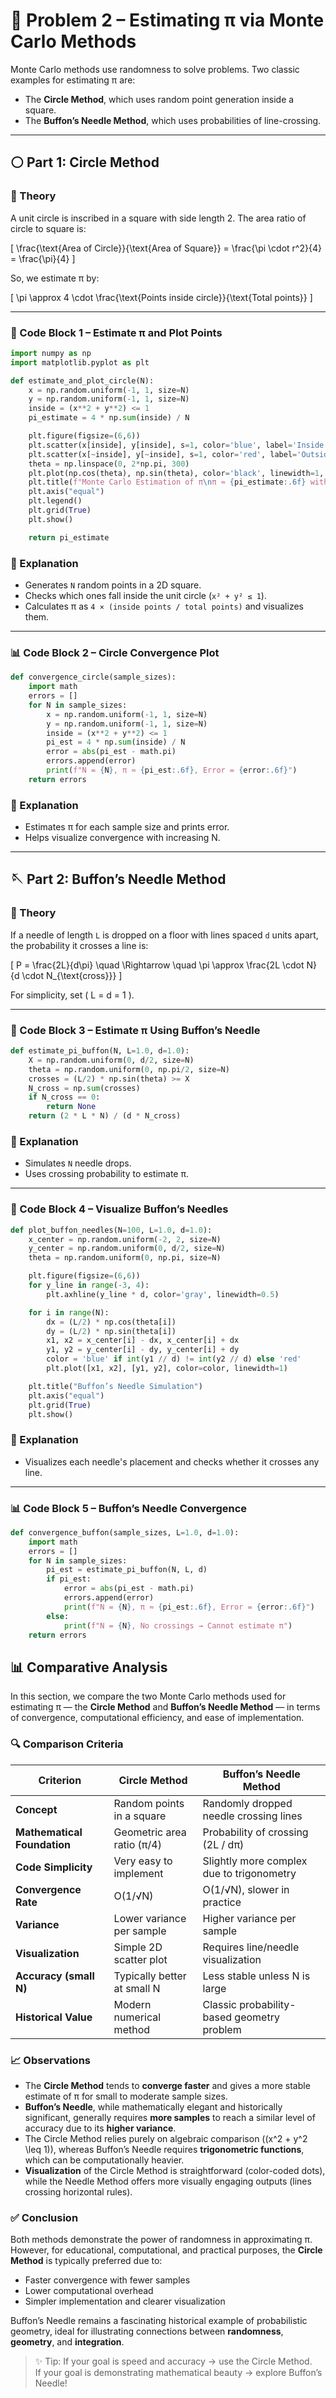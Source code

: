 
# 🎯 Problem 2 – Estimating π via Monte Carlo Methods

Monte Carlo methods use randomness to solve problems. Two classic examples for estimating π are:

- The **Circle Method**, which uses random point generation inside a square.
- The **Buffon’s Needle Method**, which uses probabilities of line-crossing.

---

## ⚪ Part 1: Circle Method

### 📌 Theory

A unit circle is inscribed in a square with side length 2. The area ratio of circle to square is:

\[
\frac{\text{Area of Circle}}{\text{Area of Square}} = \frac{\pi \cdot r^2}{4} = \frac{\pi}{4}
\]

So, we estimate π by:

\[
\pi \approx 4 \cdot \frac{\text{Points inside circle}}{\text{Total points}}
\]

---

### 🧪 Code Block 1 – Estimate π and Plot Points

```python
import numpy as np
import matplotlib.pyplot as plt

def estimate_and_plot_circle(N):
    x = np.random.uniform(-1, 1, size=N)
    y = np.random.uniform(-1, 1, size=N)
    inside = (x**2 + y**2) <= 1
    pi_estimate = 4 * np.sum(inside) / N

    plt.figure(figsize=(6,6))
    plt.scatter(x[inside], y[inside], s=1, color='blue', label='Inside Circle')
    plt.scatter(x[~inside], y[~inside], s=1, color='red', label='Outside Circle')
    theta = np.linspace(0, 2*np.pi, 300)
    plt.plot(np.cos(theta), np.sin(theta), color='black', linewidth=1, label='Unit Circle')
    plt.title(f"Monte Carlo Estimation of π\nπ ≈ {pi_estimate:.6f} with N = {N}")
    plt.axis("equal")
    plt.legend()
    plt.grid(True)
    plt.show()

    return pi_estimate
```

### 💬 Explanation
- Generates `N` random points in a 2D square.
- Checks which ones fall inside the unit circle (`x² + y² ≤ 1`).
- Calculates π as `4 × (inside points / total points)` and visualizes them.

---

### 📊 Code Block 2 – Circle Convergence Plot

```python
def convergence_circle(sample_sizes):
    import math
    errors = []
    for N in sample_sizes:
        x = np.random.uniform(-1, 1, size=N)
        y = np.random.uniform(-1, 1, size=N)
        inside = (x**2 + y**2) <= 1
        pi_est = 4 * np.sum(inside) / N
        error = abs(pi_est - math.pi)
        errors.append(error)
        print(f"N = {N}, π ≈ {pi_est:.6f}, Error = {error:.6f}")
    return errors
```

### 💬 Explanation
- Estimates π for each sample size and prints error.
- Helps visualize convergence with increasing N.

---

## 🪡 Part 2: Buffon’s Needle Method

### 📌 Theory

If a needle of length `L` is dropped on a floor with lines spaced `d` units apart, the probability it crosses a line is:

\[
P = \frac{2L}{d\pi} \quad \Rightarrow \quad \pi \approx \frac{2L \cdot N}{d \cdot N_{\text{cross}}}
\]

For simplicity, set \( L = d = 1 \).

---

### 🧪 Code Block 3 – Estimate π Using Buffon’s Needle

```python
def estimate_pi_buffon(N, L=1.0, d=1.0):
    X = np.random.uniform(0, d/2, size=N)
    theta = np.random.uniform(0, np.pi/2, size=N)
    crosses = (L/2) * np.sin(theta) >= X
    N_cross = np.sum(crosses)
    if N_cross == 0:
        return None
    return (2 * L * N) / (d * N_cross)
```

### 💬 Explanation
- Simulates `N` needle drops.
- Uses crossing probability to estimate π.

---

### 📐 Code Block 4 – Visualize Buffon’s Needles

```python
def plot_buffon_needles(N=100, L=1.0, d=1.0):
    x_center = np.random.uniform(-2, 2, size=N)
    y_center = np.random.uniform(0, d/2, size=N)
    theta = np.random.uniform(0, np.pi, size=N)

    plt.figure(figsize=(6,6))
    for y_line in range(-3, 4):
        plt.axhline(y_line * d, color='gray', linewidth=0.5)

    for i in range(N):
        dx = (L/2) * np.cos(theta[i])
        dy = (L/2) * np.sin(theta[i])
        x1, x2 = x_center[i] - dx, x_center[i] + dx
        y1, y2 = y_center[i] - dy, y_center[i] + dy
        color = 'blue' if int(y1 // d) != int(y2 // d) else 'red'
        plt.plot([x1, x2], [y1, y2], color=color, linewidth=1)

    plt.title("Buffon’s Needle Simulation")
    plt.axis("equal")
    plt.grid(True)
    plt.show()
```

### 💬 Explanation
- Visualizes each needle's placement and checks whether it crosses any line.

---

### 📊 Code Block 5 – Buffon’s Needle Convergence

```python
def convergence_buffon(sample_sizes, L=1.0, d=1.0):
    import math
    errors = []
    for N in sample_sizes:
        pi_est = estimate_pi_buffon(N, L, d)
        if pi_est:
            error = abs(pi_est - math.pi)
            errors.append(error)
            print(f"N = {N}, π ≈ {pi_est:.6f}, Error = {error:.6f}")
        else:
            print(f"N = {N}, No crossings → Cannot estimate π")
    return errors
```

## 📊 Comparative Analysis

In this section, we compare the two Monte Carlo methods used for estimating π — the **Circle Method** and **Buffon’s Needle Method** — in terms of convergence, computational efficiency, and ease of implementation.

### 🔍 Comparison Criteria

| Criterion                  | Circle Method                              | Buffon’s Needle Method                       |
|----------------------------|--------------------------------------------|----------------------------------------------|
| **Concept**                | Random points in a square                  | Randomly dropped needle crossing lines       |
| **Mathematical Foundation**| Geometric area ratio (π/4)                 | Probability of crossing (2L / dπ)            |
| **Code Simplicity**        | Very easy to implement                     | Slightly more complex due to trigonometry    |
| **Convergence Rate**       | O(1/√N)                                    | O(1/√N), slower in practice                   |
| **Variance**               | Lower variance per sample                  | Higher variance per sample                   |
| **Visualization**          | Simple 2D scatter plot                     | Requires line/needle visualization           |
| **Accuracy (small N)**     | Typically better at small N                | Less stable unless N is large                |
| **Historical Value**       | Modern numerical method                    | Classic probability-based geometry problem   |

### 📈 Observations

- The **Circle Method** tends to **converge faster** and gives a more stable estimate of π for small to moderate sample sizes.
- **Buffon’s Needle**, while mathematically elegant and historically significant, generally requires **more samples** to reach a similar level of accuracy due to its **higher variance**.
- The Circle Method relies purely on algebraic comparison \((x^2 + y^2 \leq 1)\), whereas Buffon’s Needle requires **trigonometric functions**, which can be computationally heavier.
- **Visualization** of the Circle Method is straightforward (color-coded dots), while the Needle Method offers more visually engaging outputs (lines crossing horizontal rules).

### ✅ Conclusion

Both methods demonstrate the power of randomness in approximating π. However, for educational, computational, and practical purposes, the **Circle Method** is typically preferred due to:

- Faster convergence with fewer samples
- Lower computational overhead
- Simpler implementation and clearer visualization

Buffon’s Needle remains a fascinating historical example of probabilistic geometry, ideal for illustrating connections between **randomness**, **geometry**, and **integration**.

> ✨ Tip: If your goal is speed and accuracy → use the Circle Method.  
> If your goal is demonstrating mathematical beauty → explore Buffon’s Needle!
